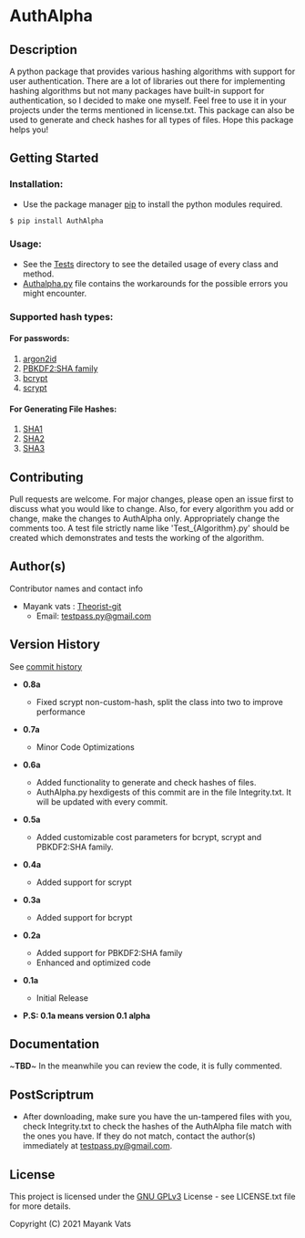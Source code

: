 # AuthAlpha
## Description

A python package that provides various hashing algorithms with support for user authentication. There are a lot of libraries
out there for implementing hashing algorithms but not many packages have built-in support for authentication, so I decided
to make one myself. Feel free to use it in your projects under the terms mentioned in license.txt. This package can also
be used to generate and check hashes for all types of files. Hope this package helps you!


## Getting Started

### Installation:

* Use the package manager [pip](https://pip.pypa.io/en/stable/) to install the python modules required.
```bash
$ pip install AuthAlpha
```

### Usage:
* See the [Tests](https://github.com/Theorist-Git/AuthAlpha/tree/master/Tests)
directory to see the detailed usage of every class and method.
* [Authalpha.py](https://github.com/Theorist-Git/AuthAlpha/blob/master/AuthAlpha.py) file contains the workarounds for the possible errors
you might encounter.

### Supported hash types:

#### For passwords:
1. [argon2id](https://en.wikipedia.org/wiki/Argon2)
2. [PBKDF2:SHA family](https://en.wikipedia.org/wiki/PBKDF2)
3. [bcrypt](https://en.wikipedia.org/wiki/Bcrypt)
4. [scrypt](https://en.wikipedia.org/wiki/Scrypt)

#### For Generating File Hashes:
1. [SHA1](https://en.wikipedia.org/wiki/SHA-1)
2. [SHA2](https://en.wikipedia.org/wiki/SHA-2)
3. [SHA3](https://en.wikipedia.org/wiki/SHA-3)

## Contributing
Pull requests are welcome. For major changes, please open an issue first to discuss what you would like to change.
Also, for every algorithm you add or change, make the changes to AuthAlpha only. Appropriately change the comments too.
A test file strictly name like 'Test_{Algorithm}.py' should be created which demonstrates and tests the working of the algorithm.

## Author(s)

Contributor names and contact info
* Mayank vats : [Theorist-git](https://github.com/Theorist-Git)
  * Email: testpass.py@gmail.com

## Version History
See [commit history](https://github.com/Theorist-Git/Cryptography-Methods/commits/master)
* **0.8a**
  *  Fixed scrypt non-custom-hash, split the class into two to improve performance
* **0.7a**
  * Minor Code Optimizations 
* **0.6a**
  * Added functionality to generate and check hashes of files.
  * AuthAlpha.py hexdigests of this commit are in the file Integrity.txt. It will be updated with every commit.
* **0.5a**
  * Added customizable cost parameters for bcrypt, scrypt and PBKDF2:SHA family.
* **0.4a**
  * Added support for scrypt
* **0.3a**
  * Added support for bcrypt
* **0.2a**
  * Added support for PBKDF2:SHA family
  * Enhanced and optimized code
* **0.1a**
    * Initial Release

* **P.S: 0.1a means version 0.1 alpha**

## Documentation
~**TBD**~
In the meanwhile you can review the code, it is fully commented.

## PostScriptrum

* After downloading, make sure you have the un-tampered files with you, check Integrity.txt to check the hashes of the
AuthAlpha file match with the ones you have. If they do not match, contact the author(s) immediately at
testpass.py@gmail.com.

## License

This project is licensed under the [GNU GPLv3](https://choosealicense.com/licenses/gpl-3.0/#) License - see LICENSE.txt file for more details.

Copyright (C) 2021 Mayank Vats
